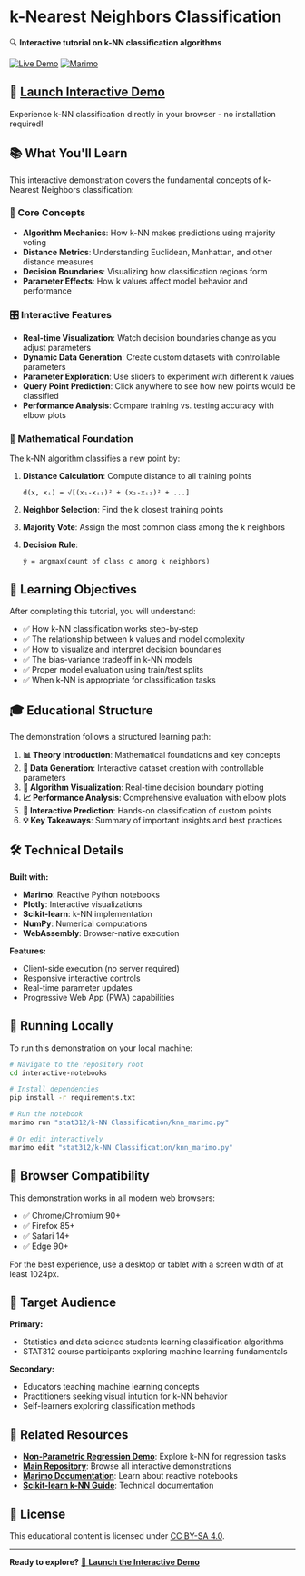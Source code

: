 # k-Nearest Neighbors Classification

🔍 **Interactive tutorial on k-NN classification algorithms**

[![Live Demo](https://img.shields.io/badge/Live%20Demo-Interactive-brightgreen)](https://sjvrensburg.github.io/interactive-notebooks/stat312/k-NN%20Classification/knn_interactive_wasm/)
[![Marimo](https://img.shields.io/badge/Built%20with-Marimo-blue)](https://marimo.io/)

## 🚀 [**Launch Interactive Demo**](https://sjvrensburg.github.io/interactive-notebooks/stat312/k-NN%20Classification/knn_interactive_wasm/)

Experience k-NN classification directly in your browser - no installation required!

## 📚 What You'll Learn

This interactive demonstration covers the fundamental concepts of k-Nearest Neighbors classification:

### 🎯 Core Concepts
- **Algorithm Mechanics**: How k-NN makes predictions using majority voting
- **Distance Metrics**: Understanding Euclidean, Manhattan, and other distance measures
- **Decision Boundaries**: Visualizing how classification regions form
- **Parameter Effects**: How k values affect model behavior and performance

### 🎛️ Interactive Features
- **Real-time Visualization**: Watch decision boundaries change as you adjust parameters
- **Dynamic Data Generation**: Create custom datasets with controllable parameters
- **Parameter Exploration**: Use sliders to experiment with different k values
- **Query Point Prediction**: Click anywhere to see how new points would be classified
- **Performance Analysis**: Compare training vs. testing accuracy with elbow plots

### 🧮 Mathematical Foundation

The k-NN algorithm classifies a new point by:

1. **Distance Calculation**: Compute distance to all training points
   ```
   d(x, xᵢ) = √[(x₁-xᵢ₁)² + (x₂-xᵢ₂)² + ...]
   ```

2. **Neighbor Selection**: Find the k closest training points

3. **Majority Vote**: Assign the most common class among the k neighbors

4. **Decision Rule**: 
   ```
   ŷ = argmax(count of class c among k neighbors)
   ```

## 📖 Learning Objectives

After completing this tutorial, you will understand:

- ✅ How k-NN classification works step-by-step
- ✅ The relationship between k values and model complexity
- ✅ How to visualize and interpret decision boundaries  
- ✅ The bias-variance tradeoff in k-NN models
- ✅ Proper model evaluation using train/test splits
- ✅ When k-NN is appropriate for classification tasks

## 🎓 Educational Structure

The demonstration follows a structured learning path:

1. **📊 Theory Introduction**: Mathematical foundations and key concepts
2. **🔄 Data Generation**: Interactive dataset creation with controllable parameters
3. **🤖 Algorithm Visualization**: Real-time decision boundary plotting
4. **📈 Performance Analysis**: Comprehensive evaluation with elbow plots
5. **🎯 Interactive Prediction**: Hands-on classification of custom points
6. **💡 Key Takeaways**: Summary of important insights and best practices

## 🛠️ Technical Details

**Built with:**
- **Marimo**: Reactive Python notebooks
- **Plotly**: Interactive visualizations
- **Scikit-learn**: k-NN implementation
- **NumPy**: Numerical computations
- **WebAssembly**: Browser-native execution

**Features:**
- Client-side execution (no server required)
- Responsive interactive controls
- Real-time parameter updates
- Progressive Web App (PWA) capabilities

## 🚀 Running Locally

To run this demonstration on your local machine:

```bash
# Navigate to the repository root
cd interactive-notebooks

# Install dependencies
pip install -r requirements.txt

# Run the notebook
marimo run "stat312/k-NN Classification/knn_marimo.py"

# Or edit interactively
marimo edit "stat312/k-NN Classification/knn_marimo.py"
```

## 📱 Browser Compatibility

This demonstration works in all modern web browsers:
- ✅ Chrome/Chromium 90+
- ✅ Firefox 85+
- ✅ Safari 14+
- ✅ Edge 90+

For the best experience, use a desktop or tablet with a screen width of at least 1024px.

## 🎯 Target Audience

**Primary:**
- Statistics and data science students learning classification algorithms
- STAT312 course participants exploring machine learning fundamentals

**Secondary:**
- Educators teaching machine learning concepts
- Practitioners seeking visual intuition for k-NN behavior
- Self-learners exploring classification methods

## 🔗 Related Resources

- **[Non-Parametric Regression Demo](../Non-Parametric%20Regression/)**: Explore k-NN for regression tasks
- **[Main Repository](../../)**: Browse all interactive demonstrations
- **[Marimo Documentation](https://docs.marimo.io/)**: Learn about reactive notebooks
- **[Scikit-learn k-NN Guide](https://scikit-learn.org/stable/modules/neighbors.html)**: Technical documentation

## 📄 License

This educational content is licensed under [CC BY-SA 4.0](https://creativecommons.org/licenses/by-sa/4.0/).

---

**Ready to explore?** [🚀 **Launch the Interactive Demo**](https://sjvrensburg.github.io/interactive-notebooks/stat312/k-NN%20Classification/knn_interactive_wasm/)